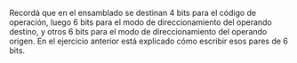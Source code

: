 Recordá que en el ensamblado se destinan 4 bits para el código de operación, luego 6 bits para el modo de direccionamiento del operando destino, y otros 6 bits para el modo de direccionamiento del operando origen. En el ejercicio anterior está explicado cómo escribir esos pares de 6 bits.